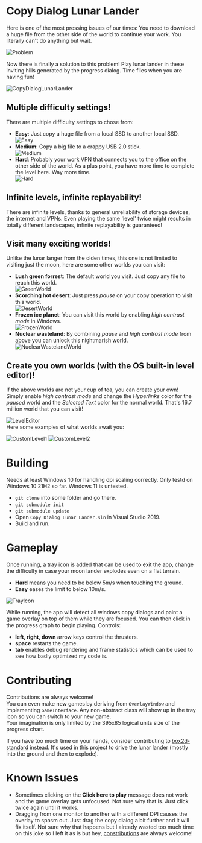 # Copy Dialog Lunar Lander

Here is one of the most pressing issues of our times: You need to download a huge file from the other side of the world to continue your work. You literally can't do anything but wait.

![Problem](Docs/Problem.png)

Now there is finally a solution to this problem! Play lunar lander in these inviting hills generated by the progress dialog. Time flies when you are having fun!

![CopyDialogLunarLander](Docs/CopyDialogLunarLander.gif)

## Multiple difficulty settings!
There are multiple difficulty settings to chose from:
* **Easy**: Just copy a huge file from a local SSD to another local SSD.\
![Easy](Docs/Easy.png)
* **Medium**: Copy a big file to a crappy USB 2.0 stick.\
![Medium](Docs/Medium.png)
* **Hard**: Probably your work VPN that connects you to the office on the other side of the world. As a plus point, you have more time to complete the level here. Way more time.\
![Hard](Docs/Hard.png)

## Infinite levels, infinite replayability!
There are infinite levels, thanks to general unreliability of storage devices, the internet and VPNs.
Even playing the same 'level' twice might results in totally different landscapes, infinite replayability is guaranteed!

## Visit many exciting worlds!
Unlike the lunar langer from the olden times, this one is not limited to visiting just the moon, here are some other worlds you can visit:
* **Lush green forrest**: The default world you visit. Just copy any file to reach this world.\
![GreenWorld](Docs/GreenWorld.png)
* **Scorching hot desert**: Just press *pause* on your copy operation to visit this world.\
![DesertWorld](Docs/DesertWorld.png)
* **Frozen ice planet**: You can visit this world by enabling *high contrast mode* in Windows.\
![FrozenWorld](Docs/FrozenWorld.png)
* **Nuclear wasteland**: By combining *pause* and *high contrast mode* from above you can unlock this nightmarish world.\
![NuclearWastelandWorld](Docs/NuclearWastelandWorld.png)

## Create you own worlds (with the OS built-in level editor)!
If the above worlds are not your cup of tea, you can create your own! Simply enable *high contrast mode* and change the *Hyperlinks* color for the *paused* world and the *Selected Text* color for the normal world. That's 16.7 million world that you can visit!

![LevelEditor](Docs/LevelEditor.png)\
Here some examples of what worlds await you:

![CustomLevel1](Docs/CustomLevel1.png)
![CustomLevel2](Docs/CustomLevel2.png)

# Building

Needs at least Windows 10 for handling dpi scaling correctly. Only testd on Windows 10 21H2 so far. Windows 11 is untested.

* `git clone` into some folder and go there.
* `git submodule init`
* `git submodule update`
* Open `Copy Dialog Lunar Lander.sln` in Visual Studio 2019.
* Build and run.

# Gameplay

Once running, a tray icon is added that can be used to exit the app, change the difficulty in case your moon lander explodes even on a flat terrain.
* **Hard** means you need to be below 5m/s when touching the ground.
* **Easy** eases the limit to below 10m/s.

![TrayIcon](Docs/TrayIcon.png)

While running, the app will detect all windows copy dialogs and paint a game overlay on top of them while they are focused. You can then click in the progress graph to begin playing.
Controls:
* **left, right, down** arrow keys control the thrusters.
* **space** restarts the game.
* **tab** enables debug rendering and frame statistics which can be used to see how badly optimized my code is.

# Contributing

Contributions are always welcome!\
You can even make new games by deriving from `OverlayWindow` and implementing `GameInterface`. Any non-abstract class will show up in the tray icon so you can switch to your new game.\
Your imagination is only limited by the 395x85 logical units size of the progress chart.

If you have too much time on your hands, consider contributing to [box2d-standard](https://github.com/codingben/box2d-netstandard) instead. It's used in this project to drive the lunar lander (mostly into the ground and then to explode).

# Known Issues

* Sometimes clicking on the **Click here to play** message does not work and the game overlay gets unfocused. Not sure why that is. Just click twice again until it works.
* Dragging from one monitor to another with a different DPI causes the overlay to spasm out. Just drag the copy dialog a bit further and it will fix itself. Not sure why that happens but I already wasted too much time on this joke so I left it as is but hey, [constributions](#contributing) are always welcome!